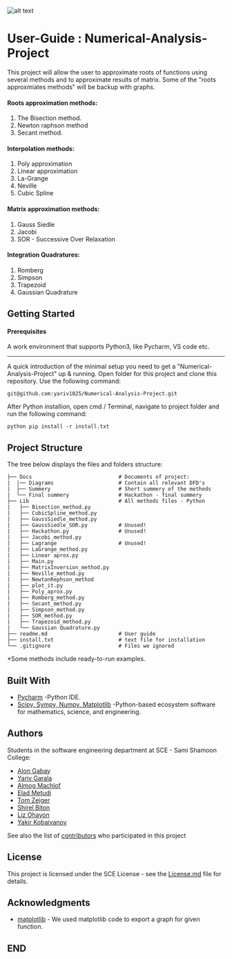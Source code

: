 ![alt text](https://i.imgur.com/ZNpFSo2.png)

# User-Guide : Numerical-Analysis-Project

This project will allow the user to approximate roots of functions using several methods
and to approximate results of matrix.
Some of the "roots approxmiates methods" will be backup with graphs.

#### Roots approximation methods:
1. The Bisection method.
2. Newton raphson method
3. Secant method.

#### Interpolation methods:
1. Poly approximation
2. Linear approximation
3. La-Grange
4. Neville
5. Cubic Spline

#### Matrix approximation methods:
1. Gauss Siedle
2. Jacobi
3. SOR - Successive Over Relaxation

#### Integration Quadratures:
1. Romberg
2. Simpson
3. Trapezoid
4. Gaussian Quadrature

## Getting Started
#### Prerequisites

A work environment that supports Python3, like Pycharm, VS code etc.
_____________________

A quick introduction of the minimal setup you need to get a "Numerical-Analysis-Project" up & running.
Open folder for this project and clone this repository.
Use the following command:
```
git@github.com:yariv1025/Numerical-Analysis-Project.git
```
After Python installion, open cmd / Terminal, navigate to project folder and run the following command:
```
python pip install -r install.txt
```

Project Structure
------------------
The tree below displays the files and folders structure:
```
├── Docs                            # Documents of project:
|  |── Diagrams                     # Contain all relevant DFD's
|  ├── Summery                      # Short summery of the methods
|  └── Final summery                # Hackathon - final summery  
├── Lib                             # All methods files - Python
|   ├── Bisection_method.py
|   ├── CubicSpline_method.py
|   ├── GaussSiedle_method.py
|   ├── GaussSiedle_SOR.py          # Unused!
|   ├── Hackathon.py                # Unused!
|   ├── Jacobi_method.py
|   ├── Lagrange                    # Unused!
|   ├── LaGrange_method.py 
|   ├── Linear aprox.py
|   ├── Main.py
|   ├── MatrixInversion_method.py
|   ├── Neville_method.py
|   ├── NewtonRephson_method
|   ├── plot_it.py
|   ├── Poly_aprox.py   
|   ├── Romberg_method.py
|   ├── Secant_method.py
|   ├── Simpson_method.py
|   ├── SOR_method.py
|   ├── Trapezoid_method.py
|   └── Gaussian Quadrature.py
├── readme.md                       # User guide
├── install.txt                     # text file for installation
└── .gitignore                      # Files we ignored

```
*Some methods include ready-to-run examples.

Built With
----------
* [Pycharm](https://www.jetbrains.com/pycharm/) -Python IDE.
* [Scipy, Sympy, Numpy, Matplotlib](https://www.scipy.org/) -Python-based ecosystem software for mathematics, science, and engineering.

Authors
-------
Students in the software engineering department at SCE - Sami Shamoon College:
* [Alon Gabay](https://github.com/alongabay)
* [Yariv Garala](https://github.com/yariv1025)
* [Almog Machlof](https://github.com/Almogma)
* [Elad Metudi]()
* [Tom Zeiger](https://github.com/TomZaiger)
* [Shirel Biton](https://github.com/shirelBiton)
* [Liz Ohayon](https://github.com/lizohayon)
* [Yakir Kobaivanov](https://github.com/yakirk1)

See also the list of [contributors](https://github.com/yariv1025/Numerical_Analysis_Project/graphs/contributors) who participated in this project

License
-------
This project is licensed under the SCE License - see the [License.md](https://gist.github.com/Numerical_Analysis_Project/LICENSE.md) file for  details.

Acknowledgments
---------------
* [matplotlib](https://matplotlib.org/gallery/lines_bars_and_markers/simple_plot.html) - We used matplotlib code to export a graph for given function.
## END
